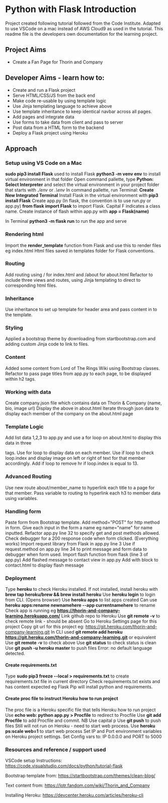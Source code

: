 # Python with Flask Introduction

Project created following tutorial followed from the Code Institute. Adapted to use VSCode on a mac instead of AWS Cloud9 as used in the tutorial.
This readme file is the developers own documentation for the learning project.

## Project Aims
* Create a Fan Page for Thorin and Company

## Developer Aims - learn how to:
* Create and run a Flask project
* Serve HTML/CSS/JS from the back end
* Make code re-usable by using template logic
* Use Jinja templating language to achieve above
* Use template inheritance to keep identical navbar across all pages.
* Add pages and integrate data
* Use forms to take data from client and pass to server
* Post data from a HTML form to the backend
* Deploy a Flask project using Heroku

## Approach

### Setup using VS Code on a Mac
**sudo pip3 install Flask** used to install Flask
**python3 -m venv env** to install virtual environment in that folder
Open command pallette, type **Python: Select Interpreter** and select the virtual environment in your project folder that starts with *./env* or *.\env*
In command pallette, run Terminal: **Create New Integrated Terminal**
Install Flask in the virtual environment with **pip3 install Flask**
Create app.py (In flask, the convention is to use run.py or app.py)
**from flask import Flask** to import Flask. Capital F indicates a class name.
Create instance of flash within app.py with **app = Flask(__name__)**

In Terminal **python3 -m flask run** to run the app and serve

### Rendering html
Import the **render_template** function from Flask and use this to render files eg index.html
Html files saved in templates folder for Flask conventions.


### Routing
Add routing using / for index.html and /about for about.html
Refactor to include three views and routes, using Jinja templating to direct to corresponding html files.

### Inheritance
Use inheritance to set up template for header area and pass content in to the template.

### Styling
Applied a bootstrap theme by downloading from startbootstrap.com and adding custom Jinja code to link to files.

### Content
Added some content from Lord of The Rings Wiki using Bootstrap classes.
Refactor to pass page titles from app.py to each page, to be displayed within h2 tags.

### Working with data
Create company.json file which contains data on Thorin & Company (name, bio, image url)
Display the above in about.html
Iterate through json data to display each member of the company on the about.html page

### Template Logic
Add list data 1,2,3 to app.py and use a for loop on about.html to display this data in three <p> tags.
Use for loop to display data on each member.
Use if loop to check loop.index and display image on left or right of text for that member accordingly.
Add if loop to remove hr if loop.index is equal to 13.

### Advanced Routing
Use new route about/member_name to hyperlink each title to a page for that member.
Pass variable to routing to hyperlink each h3 to member data using variables.

### Handling form
Paste form from Bootstrap template.
Add method="POST" for http method in form.
Give each input in the form a name eg name="name" for name inputted.
Refactor app.py line 32 to specify get and post methods allowed.
Check debugger for a 200 response code when form clicked. (Everything works)
Import request library from Flask in app.py line 3
Use if request.method on app.py line 34 to print message and form data to debugger when form used.
Import flash function from flask (line 3 of app.py)
Add flashed message to contact view in app.py
Add with block to contact.html to display flash message

### Deployment
Type **heroku** to check Heroku installed.
If not installed, install heroku with **brew tap heroku/brew && brew install heroku**
Use **heroku login** to login from CLI. (Opens browser)
Use **heroku apps** to list apps created
Can use **heroku apps:rename newnamehere --app currentnamehere** to rename
Check app is running eg **https://thorin-and-company-learning.herokuapp.com/**
Link github repo to Heroku
Use **git remote -v** to check remote link - should be absent
Go to Heroku Settings page for this project 
Copy git url for this project eg: https://git.heroku.com/thorin-and-company-learning.git
In CLI used **git remote add heroku https://git.heroku.com/thorin-and-company-learning.git** or equivalent
Use **git remote -v** to check above
Use **git status** to check status is clean
Use **git push -u heroku master** to push files
Error: no default language detected.

#### Create requirements.txt
Type **sudo pip3 freeze --local > requirements.txt** to create requirements.txt file in current directory
Check requirements.txt exists and has content expected eg Flask
Pip will install python and requirements.

#### Create proc file to instruct Heroku how to run project
The proc file is a Heroku specific file that tells Heroku how to run project
Use **echo web: python app.py > Procfile** to redirect to Procfile
Use **git add Procfile** to add Procfile and commit. NB Use capital p
Use **git push** to push files
Still will not run on Heroku - need to start web process.
Use **heroku ps:scale web=1** to start web process
Set IP and Port environment variables on Heroku project settings.
Set Config vars to: IP 0.0.0.0 and PORT to 5000

### Resources and reference / support used
VSCode setup Instructions:
https://code.visualstudio.com/docs/python/tutorial-flask

Bootstrap template from:
https://startbootstrap.com/themes/clean-blog/

Text content from:
https://lotr.fandom.com/wiki/Thorin_and_Company

Installing Heroku:
https://devcenter.heroku.com/articles/heroku-cli